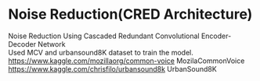 # Noise Reduction(CRED Architecture)
Noise Reduction Using Cascaded Redundant Convolutional Encoder-Decoder Network\
Used MCV and urbansound8K dataset to train the model.\
https://www.kaggle.com/mozillaorg/common-voice  MozilaCommonVoice\
https://www.kaggle.com/chrisfilo/urbansound8k     UrbanSound8K
